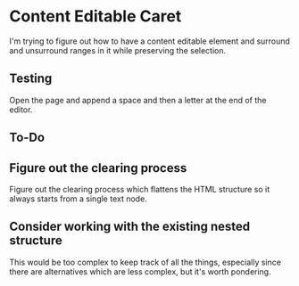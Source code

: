 # Content Editable Caret

I'm trying to figure out how to have a content editable element and surround and
unsurround ranges in it while preserving the selection.

## Testing

Open the page and append a space and then a letter at the end of the editor.

## To-Do

## Figure out the clearing process

Figure out the clearing process which flattens the HTML structure so it always
starts from a single text node.

## Consider working with the existing nested structure

This would be too complex to keep track of all the things, especially since
there are alternatives which are less complex, but it's worth pondering.
